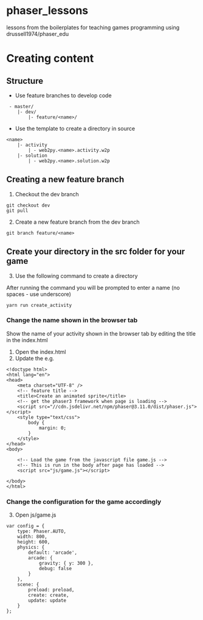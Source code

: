 # phaser_lessons
lessons from the boilerplates for teaching games programming using drussell1974/phaser_edu

# Creating content

## Structure

- Use feature branches to develop code

```
 - master/
    |- dev/
        |- feature/<name>/
```

- Use the template to create a directory in source

```
<name>
    |- activity
        | - web2py.<name>.activity.w2p
    |- solution
        | - web2py.<name>.solution.w2p
```

## Creating a new feature branch

1. Checkout the dev branch

```
git checkout dev
git pull
```

2. Create a new feature branch from the dev branch

``` git branch feature/<name> ```

## Create your directory in the src folder for your game

3. Use the following command to create a directory

After running the command you will be prompted to enter a name (no spaces - use underscore)

``` yarn run create_activity ```

### Change the name shown in the browser tab

Show the name of your activity shown in the browser tab by editing the title in the index.html

1. Open the index.html
2. Update the e.g. <title>Use collision detection</title>

```
<!doctype html> 
<html lang="en"> 
<head> 
    <meta charset="UTF-8" />
    <!-- feature title -->
    <title>Create an animated sprite</title>
    <!-- get the phaser3 framework when page is loading -->
    <script src="//cdn.jsdelivr.net/npm/phaser@3.11.0/dist/phaser.js"></script>
    <style type="text/css">
        body {
            margin: 0;
        }
    </style>
</head>
<body>

    <!-- Load the game from the javascript file game.js -->
    <!-- This is run in the body after page has loaded -->
    <script src="js/game.js"></script>

</body>
</html>
```

### Change the configuration for the game accordingly

3. Open js/game.js 

```
var config = {
    type: Phaser.AUTO,
    width: 800,
    height: 600,
    physics: {
        default: 'arcade',
        arcade: {
            gravity: { y: 300 },
            debug: false
        }
    },
    scene: {
        preload: preload,
        create: create,
        update: update
    }
};
```
